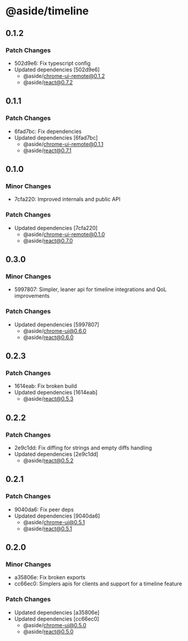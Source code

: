 # @aside/timeline

## 0.1.2

### Patch Changes

- 502d9e6: Fix typescript config
- Updated dependencies [502d9e6]
  - @aside/chrome-ui-remote@0.1.2
  - @aside/react@0.7.2

## 0.1.1

### Patch Changes

- 6fad7bc: Fix dependencies
- Updated dependencies [6fad7bc]
  - @aside/chrome-ui-remote@0.1.1
  - @aside/react@0.7.1

## 0.1.0

### Minor Changes

- 7cfa220: Improved internals and public API

### Patch Changes

- Updated dependencies [7cfa220]
  - @aside/chrome-ui-remote@0.1.0
  - @aside/react@0.7.0

## 0.3.0

### Minor Changes

- 5997807: Simpler, leaner api for timeline integrations and QoL improvements

### Patch Changes

- Updated dependencies [5997807]
  - @aside/chrome-ui@0.6.0
  - @aside/react@0.6.0

## 0.2.3

### Patch Changes

- 1614eab: Fix broken build
- Updated dependencies [1614eab]
  - @aside/react@0.5.3

## 0.2.2

### Patch Changes

- 2e9c1dd: Fix diffing for strings and empty diffs handling
- Updated dependencies [2e9c1dd]
  - @aside/react@0.5.2

## 0.2.1

### Patch Changes

- 9040da6: Fix peer deps
- Updated dependencies [9040da6]
  - @aside/chrome-ui@0.5.1
  - @aside/react@0.5.1

## 0.2.0

### Minor Changes

- a35806e: Fix broken exports
- cc66ec0: Simplers apis for clients and support for a timeline feature

### Patch Changes

- Updated dependencies [a35806e]
- Updated dependencies [cc66ec0]
  - @aside/chrome-ui@0.5.0
  - @aside/react@0.5.0
